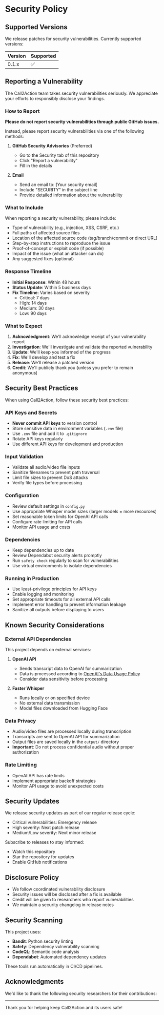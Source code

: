 # Security Policy

## Supported Versions

We release patches for security vulnerabilities. Currently supported versions:

| Version | Supported          |
| ------- | ------------------ |
| 0.1.x   | :white_check_mark: |

## Reporting a Vulnerability

The Call2Action team takes security vulnerabilities seriously. We appreciate your efforts to responsibly disclose your findings.

### How to Report

**Please do not report security vulnerabilities through public GitHub issues.**

Instead, please report security vulnerabilities via one of the following methods:

1. **GitHub Security Advisories** (Preferred)
   - Go to the Security tab of this repository
   - Click "Report a vulnerability"
   - Fill in the details

2. **Email**
   - Send an email to: [Your security email]
   - Include "SECURITY" in the subject line
   - Provide detailed information about the vulnerability

### What to Include

When reporting a security vulnerability, please include:

- Type of vulnerability (e.g., injection, XSS, CSRF, etc.)
- Full paths of affected source files
- Location of the affected source code (tag/branch/commit or direct URL)
- Step-by-step instructions to reproduce the issue
- Proof-of-concept or exploit code (if possible)
- Impact of the issue (what an attacker can do)
- Any suggested fixes (optional)

### Response Timeline

- **Initial Response**: Within 48 hours
- **Status Update**: Within 5 business days
- **Fix Timeline**: Varies based on severity
  - Critical: 7 days
  - High: 14 days
  - Medium: 30 days
  - Low: 90 days

### What to Expect

1. **Acknowledgment**: We'll acknowledge receipt of your vulnerability report
2. **Investigation**: We'll investigate and validate the reported vulnerability
3. **Update**: We'll keep you informed of the progress
4. **Fix**: We'll develop and test a fix
5. **Release**: We'll release a patched version
6. **Credit**: We'll publicly thank you (unless you prefer to remain anonymous)

## Security Best Practices

When using Call2Action, follow these security best practices:

### API Keys and Secrets

- **Never commit API keys** to version control
- Store sensitive data in environment variables (`.env` file)
- Use `.env` file and add it to `.gitignore`
- Rotate API keys regularly
- Use different API keys for development and production

### Input Validation

- Validate all audio/video file inputs
- Sanitize filenames to prevent path traversal
- Limit file sizes to prevent DoS attacks
- Verify file types before processing

### Configuration

- Review default settings in `config.py`
- Use appropriate Whisper model sizes (larger models = more resources)
- Set reasonable token limits for OpenAI API calls
- Configure rate limiting for API calls
- Monitor API usage and costs

### Dependencies

- Keep dependencies up to date
- Review Dependabot security alerts promptly
- Run `safety check` regularly to scan for vulnerabilities
- Use virtual environments to isolate dependencies

### Running in Production

- Use least-privilege principles for API keys
- Enable logging and monitoring
- Set appropriate timeouts for all external API calls
- Implement error handling to prevent information leakage
- Sanitize all outputs before displaying to users

## Known Security Considerations

### External API Dependencies

This project depends on external services:

1. **OpenAI API**
   - Sends transcript data to OpenAI for summarization
   - Data is processed according to [OpenAI's Data Usage Policy](https://openai.com/policies/usage-policies)
   - Consider data sensitivity before processing

2. **Faster Whisper**
   - Runs locally or on specified device
   - No external data transmission
   - Model files downloaded from Hugging Face

### Data Privacy

- Audio/video files are processed locally during transcription
- Transcripts are sent to OpenAI API for summarization
- Output files are saved locally in the `output/` directory
- **Important**: Do not process confidential audio without proper authorization

### Rate Limiting

- OpenAI API has rate limits
- Implement appropriate backoff strategies
- Monitor API usage to avoid unexpected costs

## Security Updates

We release security updates as part of our regular release cycle:

- Critical vulnerabilities: Emergency release
- High severity: Next patch release
- Medium/Low severity: Next minor release

Subscribe to releases to stay informed:
- Watch this repository
- Star the repository for updates
- Enable GitHub notifications

## Disclosure Policy

- We follow coordinated vulnerability disclosure
- Security issues will be disclosed after a fix is available
- Credit will be given to researchers who report vulnerabilities
- We maintain a security changelog in release notes

## Security Scanning

This project uses:

- **Bandit**: Python security linting
- **Safety**: Dependency vulnerability scanning
- **CodeQL**: Semantic code analysis
- **Dependabot**: Automated dependency updates

These tools run automatically in CI/CD pipelines.

## Acknowledgments

We'd like to thank the following security researchers for their contributions:

<!-- Add security researchers who have responsibly disclosed vulnerabilities -->

---

Thank you for helping keep Call2Action and its users safe!
